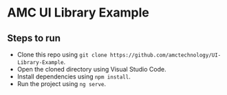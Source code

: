 # AMC UI Library Example

## Steps to run
- Clone this repo using `git clone https://github.com/amctechnology/UI-Library-Example`.
- Open the cloned directory using Visual Studio Code.
- Install dependencies using `npm install`.
- Run the project using `ng serve`.
